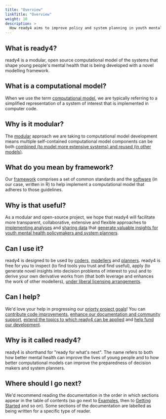 ```yaml
---
title: "Overview"
linkTitle: "Overview"
weight: 10
description: >
  How ready4 aims to improve policy and system planning in youth mental health.
---
```


## What is ready4?
ready4 is a modular, open source computational model of the systems that shape young people's mental health that is being developed with a novel modelling framework. 

## What is a computational model?
When we use the term [computational model](../getting-started/concepts/model), we are typically referring to a simplified representation of a system of interest that is implemented in computer code.

## Why is it modular?
The [modular](../framework/modularity/) approach we are taking to computational model development means multiple self-contained computational model components can be both [combined (to model more extensive systems) and reused (in other models)](../model).

## What do you mean by framework?
Our [framework](../getting-started/concepts/framework) comprises a set of common standards and the [software](../getting-started/software) (in our case, written in R) to help implement a computational model that adheres to those guidelines.

## Why is that useful?
As a modular and open-source project, we hope that ready4 will facilitate more transparent, collaborative, extensive and flexible approaches to [implementing analyses](../analyses) and [sharing data](../datasets) that [generate valuable insights for youth mental health policymakers and system planners](../examples).

## Can I use it?
ready4 is designed to be used by [coders](../getting-started/users/coder), [modellers](../getting-started/users/modeller) and [planners](../getting-started/users/planner). ready4 is free for you to inspect (to find tools you trust and find useful), apply (to generate novel insights into decision problems of interest to you) and to derive your own derivative works from (that both leverage and enhances the work of other modellers), [under liberal licensing arrangements](../getting-started/software/terms/).

## Can I help?
We'd love your help in progressing our [priorty project goals](../contribution-guidelines/priorities/)! You can [contribute code improvements](../contribution-guidelines/contribution-types/code/), [enhance our documentation and community support](../contribution-guidelines/contribution-types/community/), [extend the topics to which ready4 can be applied](../contribution-guidelines/contribution-types/extensions/) and [help fund our development](../contribution-guidelines/contribution-types/funding/).

## Why is it called ready4?
ready4 is shorthand for "ready for what's next". The name refers to both how better mental health can improve the lives of young people and to how better computational models can improve the preparedness of decision makers and system planners.

## Where should I go next?
We'd recommend reading the documentation in the order in which sections appear in the table of contents (so go next to [Examples](/docs/examples/), then to [Getting Started](/docs/getting-started/) and so on). Some sections of the documentation are labelled as being written for a specific type of reader. 


